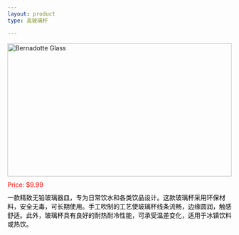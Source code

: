 ```yaml
---
layout: product
type: 高玻璃杯

---
```


<head>
    <style>
        .product-container {
            width: 100%; 
        }
        .product-blog-image img {  
            width: 100%; /* 图片宽度将占据其父容器的100%宽度 */  
            height: auto; /* 高度自动，以保持图片的原始宽高比 */  
            max-height: 300px; /* 设置图片的最大高度为300px */  
            object-fit: contain; /* 确保图片在指定的高度和宽度内完全可见 */  
        }  
        .product-price {
            color: red; 
            margin-top: 10px; /* 添加一些上边距，使价格与图片之间有一些空间 */ 
        }
        .product-description {
            color: black; 
            margin-top: 10px; /* 添加一些上边距，使价格与图片之间有一些空间 */ 
        }
    </style>
</head>
<body>
    <div class="product-container">  
        <div class="product-blog-image">  
            <img src="https://www.nordicnest.cn/assets/blobs/georg-jensen-bernadotte-45cl/568615-01_1_ProductImageMain-e10a89a01c.jpeg?preset=medium&dpr=2" alt="Bernadotte Glass">  
        </div>  
        <div class="product-price">  
            Price: $9.99
        </div>  
        <div class="product-description">  
            一款精致无铅玻璃器皿，专为日常饮水和各类饮品设计。这款玻璃杯采用环保材料，安全无毒，可长期使用。手工吹制的工艺使玻璃杯线条流畅，边缘圆润，触感舒适。此外，玻璃杯具有良好的耐热耐冷性能，可承受温差变化，适用于冰镇饮料或热饮。
        </div>  
    </div>  
</body>